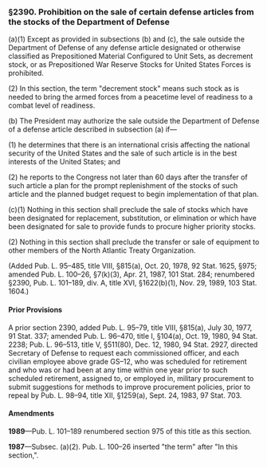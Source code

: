### §2390. Prohibition on the sale of certain defense articles from the stocks of the Department of Defense ###

(a)(1) Except as provided in subsections (b) and (c), the sale outside the Department of Defense of any defense article designated or otherwise classified as Prepositioned Material Configured to Unit Sets, as decrement stock, or as Prepositioned War Reserve Stocks for United States Forces is prohibited.

(2) In this section, the term "decrement stock" means such stock as is needed to bring the armed forces from a peacetime level of readiness to a combat level of readiness.

(b) The President may authorize the sale outside the Department of Defense of a defense article described in subsection (a) if—

(1) he determines that there is an international crisis affecting the national security of the United States and the sale of such article is in the best interests of the United States; and

(2) he reports to the Congress not later than 60 days after the transfer of such article a plan for the prompt replenishment of the stocks of such article and the planned budget request to begin implementation of that plan.

(c)(1) Nothing in this section shall preclude the sale of stocks which have been designated for replacement, substitution, or elimination or which have been designated for sale to provide funds to procure higher priority stocks.

(2) Nothing in this section shall preclude the transfer or sale of equipment to other members of the North Atlantic Treaty Organization.

(Added Pub. L. 95–485, title VIII, §815(a), Oct. 20, 1978, 92 Stat. 1625, §975; amended Pub. L. 100–26, §7(k)(3), Apr. 21, 1987, 101 Stat. 284; renumbered §2390, Pub. L. 101–189, div. A, title XVI, §1622(b)(1), Nov. 29, 1989, 103 Stat. 1604.)

#### Prior Provisions ####

A prior section 2390, added Pub. L. 95–79, title VIII, §815(a), July 30, 1977, 91 Stat. 337; amended Pub. L. 96–470, title I, §104(a), Oct. 19, 1980, 94 Stat. 2238; Pub. L. 96–513, title V, §511(80), Dec. 12, 1980, 94 Stat. 2927, directed Secretary of Defense to request each commissioned officer, and each civilian employee above grade GS–12, who was scheduled for retirement and who was or had been at any time within one year prior to such scheduled retirement, assigned to, or employed in, military procurement to submit suggestions for methods to improve procurement policies, prior to repeal by Pub. L. 98–94, title XII, §1259(a), Sept. 24, 1983, 97 Stat. 703.

#### Amendments ####

**1989**—Pub. L. 101–189 renumbered section 975 of this title as this section.

**1987**—Subsec. (a)(2). Pub. L. 100–26 inserted "the term" after "In this section,".